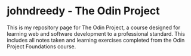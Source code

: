 # johndreedy - The Odin Project

This is my repository page for The Odin Project, a course designed for learning web and software development to a professional standard. This includes all notes taken and learning exercises completed from the Odin Project Foundations course.
